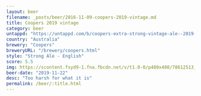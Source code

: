 ```yaml
---
layout: beer
filename: _posts/beer/2016-11-09-coopers-2019-vintage.md
title: Coopers 2019 vintage
category: beer
untappd: "https://untappd.com/b/coopers-extra-strong-vintage-ale--2019-/3372181"
country: "Australia"
brewery: "Coopers"
breweryURL: "/brewery/coopers.html"
style: "Strong Ale - English"
score: 5.5
img: https://scontent.fsyd9-1.fna.fbcdn.net/v/t1.0-0/p480x480/78612513_10157643815798745_5676003305495461888_o.jpg?_nc_cat=110&_nc_sid=e007fa&_nc_ohc=f8Ecu_Y4sXQAX98OJE3&_nc_ht=scontent.fsyd9-1.fna&tp=6&oh=5846d7e57a8597d26f4f699bcde9c7cc&oe=5F92EAC7
beer-date: "2019-11-22"
desc: "Too harsh for what it is"
permalink: /beer/:title.html
---
```

